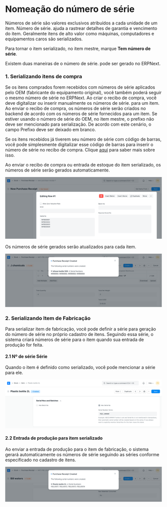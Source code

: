 # Nomeação do número de série



Números de série são valores exclusivos atribuídos a cada unidade de um item. Número de série. ajuda a rastrear detalhes de garantia e vencimento do item. Geralmente itens de alto valor como máquinas, computadores e equipamentos caros são serializados.


Para tornar o item serializado, no item mestre, marque **Tem número de série**.


Existem duas maneiras de o número de série. pode ser gerado no ERPNext.


### 1. Serializando itens de compra


Se os itens comprados forem recebidos com números de série aplicados pelo OEM (fabricante do equipamento original), você também poderá seguir o mesmo número de série no ERPNext. Ao criar o recibo de compra, você deve digitalizar ou inserir manualmente os números de série. para um item. Ao enviar o recibo de compra, os números de série serão criados no backend de acordo com os números de série fornecidos para um item. Se estiver usando o número de série do OEM, no item mestre, o prefixo não deve ser mencionado para serialização. De acordo com este cenário, o campo Prefixo deve ser deixado em branco.


Se os itens recebidos já tiverem seu número de série com código de barras, você pode simplesmente digitalizar esse código de barras para inserir o número de série no recibo de compra. Clique [aqui](https://frappe.io/blog/management/using-barcodes-to-ease-data-entry) para saber mais sobre isso.


Ao enviar o recibo de compra ou entrada de estoque do item serializado, os números de série serão gerados automaticamente.


![Entrada de números de série](/files/serial-naming-1.png)


Os números de série gerados serão atualizados para cada item.


![Números de série criados](/files/serial-naming-2.png)


### 2. Serializando Item de Fabricação


Para serializar item de fabricação, você pode definir a série para geração do número de série no próprio cadastro de itens. Seguindo essa série, o sistema criará números de série para o item quando sua entrada de produção for feita.


#### 2.1 Nº de série Série


Quando o item é definido como serializado, você pode mencionar a série para ele.


![Números de série criados](/files/serial-naming-3.png)


#### 2.2 Entrada de produção para item serializado


Ao enviar a entrada de produção para o item de fabricação, o sistema gerará automaticamente os números de série seguindo as séries conforme especificado no cadastro de itens.


![Números de série criados](/files/serial-naming-4.png)




